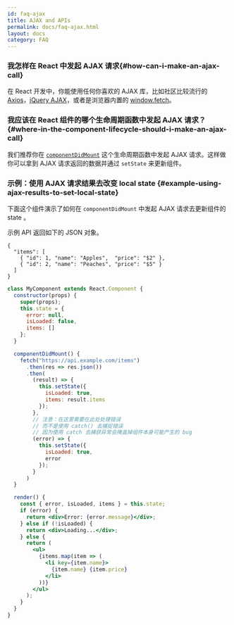 ```yaml
---
id: faq-ajax
title: AJAX and APIs
permalink: docs/faq-ajax.html
layout: docs
category: FAQ
---
```


### 我怎样在 React 中发起 AJAX 请求{#how-can-i-make-an-ajax-call}

在 React 开发中，你能使用任何你喜欢的 AJAX 库，比如社区比较流行的 [Axios](https://github.com/axios/axios)，[jQuery AJAX](https://api.jquery.com/jQuery.ajax/)，或者是浏览器内置的 [window.fetch](https://developer.mozilla.org/en-US/docs/Web/API/Fetch_API)。

### 我应该在 React 组件的哪个生命周期函数中发起 AJAX 请求？{#where-in-the-component-lifecycle-should-i-make-an-ajax-call}

我们推荐你在 [`componentDidMount`](/docs/react-component.html#mounting) 这个生命周期函数中发起 AJAX 请求。这样做你可以拿到 AJAX 请求返回的数据并通过 `setState` 来更新组件。

### 示例：使用 AJAX 请求结果去改变 local state {#example-using-ajax-results-to-set-local-state}

下面这个组件演示了如何在 `componentDidMount` 中发起 AJAX 请求去更新组件的 state 。

示例 API 返回如下的 JSON 对象。

```
{
  "items": [
    { "id": 1, "name": "Apples",  "price": "$2" },
    { "id": 2, "name": "Peaches", "price": "$5" }
  ] 
}
```

```jsx
class MyComponent extends React.Component {
  constructor(props) {
    super(props);
    this.state = {
      error: null,
      isLoaded: false,
      items: []
    };
  }

  componentDidMount() {
    fetch("https://api.example.com/items")
      .then(res => res.json())
      .then(
        (result) => {
          this.setState({
            isLoaded: true,
            items: result.items
          });
        },
        // 注意：在这里需要在此处处理错误
        // 而不是使用 catch() 去捕捉错误
        // 因为使用 catch 去捕获异常会掩盖掉组件本身可能产生的 bug
        (error) => {
          this.setState({
            isLoaded: true,
            error
          });
        }
      )
  }

  render() {
    const { error, isLoaded, items } = this.state;
    if (error) {
      return <div>Error: {error.message}</div>;
    } else if (!isLoaded) {
      return <div>Loading...</div>;
    } else {
      return (
        <ul>
          {items.map(item => (
            <li key={item.name}>
              {item.name} {item.price}
            </li>
          ))}
        </ul>
      );
    }
  }
}
```
